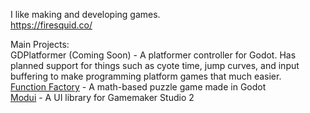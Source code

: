 I like making and developing games.  
https://firesquid.co/  
  
Main Projects:  
GDPlatformer (Coming Soon) - A platformer controller for Godot. Has planned support for things such as cyote time, jump curves, and input buffering to make programming platform games that much easier.  
[Function Factory](https://github.com/FireSquid6/Function-Factory) - A math-based puzzle game made in Godot  
[Modui](https://github.com/FireSquid6/modui) - A UI library for Gamemaker Studio 2  
